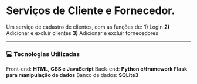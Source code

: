 # Serviços de Cliente e Fornecedor.

Um serviço de cadastro de clientes, com as funções de:
**1)** Login
**2)** Adicionar e excluir clientes
**3)** Adicionar e excluir fornecedores

---

### 💻 Tecnologias Utilizadas
Front-end: **HTML, CSS e JavaScript**
Back-end: **Python c/framework Flask para manipulação de dados**
Banco de dados: **SQLite3**
